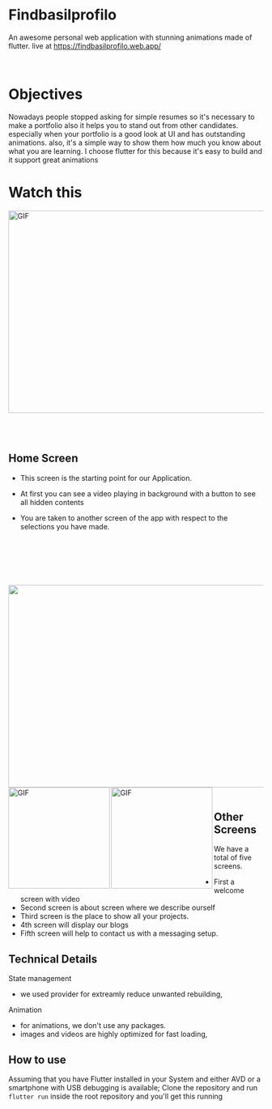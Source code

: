 

# Findbasilprofilo

An awesome personal web application   with stunning animations made of flutter.
live at https://findbasilprofilo.web.app/

<p>&nbsp;</p>

# Objectives 
Nowadays people stopped asking for simple resumes so it's necessary to make a portfolio also it helps you to stand out from other candidates. 
especially when your portfolio is a good look at UI and has outstanding animations.
also, it's a simple way to show them how much you know about what you are learning. 
I choose flutter for this because it's easy to build and it support great animations 

# Watch this
<img align="left" alt="GIF" src="https://user-images.githubusercontent.com/84278736/133060883-ce634c77-3656-4169-a5b3-8593651fabcf.png?raw=true"  width="600" height="400" />




<p>&nbsp;</p>


<p>&nbsp;</p>

## Home Screen

- This screen is the starting point for our Application.

- At first you can see a video playing in background with a button to see all hidden contents

- You are taken to another screen of the app with respect to the selections you have made.


<p>&nbsp;</p>
<p>&nbsp;</p>


<p>&nbsp;</p>

<img align="left"  src="https://user-images.githubusercontent.com/84278736/133060063-e17719d9-2e00-4df1-acf5-2cd93592bb61.png?raw=true"  width="600" height="400" />


<img align="left" alt="GIF" src="https://user-images.githubusercontent.com/84278736/133061194-56d810d7-7df7-4c48-a84e-f78f2fca8ced.png?raw=true"  width="200"/>
<img align="left" alt="GIF" src="https://user-images.githubusercontent.com/84278736/133061896-0647778a-550a-4790-9402-0f19bed8eb86.png?raw=true"  width="200"/>





<p>&nbsp;</p>

## Other Screens

We have a total of five screens.

- First a welcome screen with video
- Second screen is about screen where we describe ourself
- Third screen is the place to show all your projects.
- 4th screen will display our blogs
- Fifth screen will help to contact us with a messaging setup.

## Technical Details


State management

- we used provider for extreamly reduce unwanted rebuilding,


Animation
 
- for animations, we don't use any packages.
- images and videos are highly optimized for fast loading,

## How to use

Assuming that you have Flutter installed in your System and either AVD or a smartphone with USB debugging is available;
Clone the repository and run ```flutter run``` inside the root repository and you'll get this running


